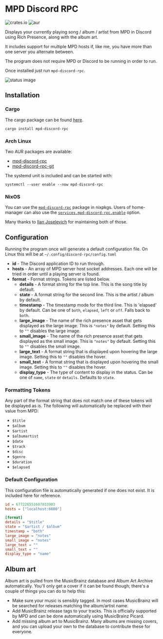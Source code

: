 # MPD Discord RPC

![crates.io](https://img.shields.io/crates/v/mpd-discord-rpc)
![aur](https://img.shields.io/aur/version/mpd-discord-rpc-git)

Displays your currently playing song / album / artist from MPD in Discord using
Rich Presence, along with the album art.

It includes support for multiple MPD hosts if, like me, you have more than one
server you alternate between.

The program does not require MPD or Discord to be running in order to run.

Once installed just run `mpd-discord-rpc`.

![status image](https://github.com/user-attachments/assets/797841f6-da4d-4f08-9fbe-026084acab8c)

## Installation

### Cargo

The cargo package can be found [here](https://crates.io/crates/mpd-discord-rpc).

```
cargo install mpd-discord-rpc
```

### Arch Linux

Two AUR packages are available:

- [mpd-discord-rpc](https://aur.archlinux.org/packages/mpd-discord-rpc)
- [mpd-discord-rpc-git](https://aur.archlinux.org/packages/mpd-discord-rpc-git)

The systemd unit is included and can be started with:

```
systemctl --user enable --now mpd-discord-rpc
```

### NixOS

You can use the
[`mpd-discord-rpc`](https://search.nixos.org/packages?channel=unstable&show=mpd-discord-rpc&from=0&size=50&sort=relevance&type=packages&query=mpd-discord-rpc)
package in nixpkgs. Users of home-manager can also use the
[`services.mpd-discord-rpc.enable`](https://github.com/nix-community/home-manager/blob/master/modules/services/mpd-discord-rpc.nix)
option.

Many thanks to [Ilan Joselevich](https://github.com/Kranzes) for maintaining
both of those.

## Configuration

Running the program once will generate a default configuration file. On Linux
this will be at `~/.config/discord-rpc/config.toml`

- **id** - The Discord application ID to run through.
- **hosts** - An array of MPD server host socket addresses. Each one will be
  tried in order until a playing server is found.
- **format** - Format strings. Tokens are listed below.
  - **details** - A format string for the top line. This is the song title by
    default.
  - **state** - A format string for the second line. This is the artist / album
    by default.
  - **timestamp** - The timestamp mode for the third line. This is 'elapsed' by
    default. Can be one of `both`, `elapsed`, `left` or `off`. Falls back to
    `both`.
  - **large_image** - The name of the rich presence asset that gets displayed as
    the large image. This is `"notes"` by default. Setting this to `""` disables
    the large image.
  - **small_image** - The name of the rich presence asset that gets displayed as
    the small image. This is `"notes"` by default. Setting this to `""` disables
    the small image.
  - **large_text** - A format string that is displayed upon hovering the large
    image. Setting this to `""` disables the hover.
  - **small_text** - A format string that is displayed upon hovering the small
    image. Setting this to `""` disables the hover.
  - **display_type** - The type of content to display in the status. Can be one
    of `name`, `state` or `details`. Defaults to `state`.

### Formatting Tokens

Any part of the format string that does not match one of these tokens will be
displayed as is. The following will automatically be replaced with their value
from MPD:

- `$title`
- `$album`
- `$artist`
- `$albumartist`
- `$date`
- `$track`
- `$disc`
- `$genre`
- `$duration`
- `$elapsed`

### Default Configuration

This configuration file is automatically generated if one does not exist. It is
included here for reference.

```toml
id = 677226551607033903
hosts = ["localhost:6600"]

[format]
details = "$title"
state = "$artist / $album"
timestamp = "both"
large_image = "notes"
small_image = "notes"
large_text = ""
small_text = ""
display_type = "name"
```

## Album art

Album art is pulled from the MusicBrainz database and Album Art Archive
automatically. You'll only get a cover if it can be found though; there's a
couple of things you can do to help this:

- Make sure your music is sensibly tagged. In most cases MusicBrainz will be
  searched for releases matching the album/artist name.
- Add MusicBrainz release tags to your tracks. This is officially supported by
  MPD and can be done automatically using MusicBrainz Picard.
- Add missing album art to MusicBrainz. Many albums are missing covers, and you
  can upload your own to the database to contribute these for everyone.
